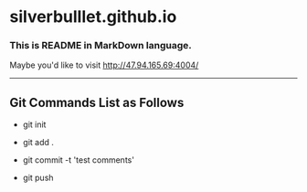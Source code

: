 # silverbulllet.github.io

### This is README in MarkDown language. 

Maybe you'd like to visit http://47.94.165.69:4004/


---

## Git Commands List as Follows

- git init

- git add .

- git commit -t 'test comments'

- git push